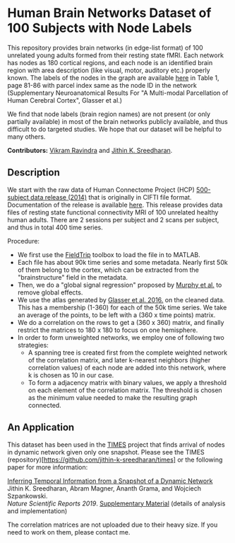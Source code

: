 # Human Brain Networks Dataset of 100 Subjects with Node Labels

This repository provides brain networks (in edge-list format) of 100 unrelated young adults formed from their resting state fMRI. Each network has nodes as 180 cortical regions, and each node is an identified brain region with area description (like visual, motor, auditory etc.) properly known. The labels of the nodes in the graph are available [here](https://media.nature.com/original/nature-assets/nature/journal/v536/n7615/extref/nature18933-s3.pdf) in Table 1, page 81-86 with parcel index same as the node ID in the network (Supplementary Neuroanatomical Results For "A Multi-modal Parcellation of Human Cerebral Cortex", Glasser et al.)

We find that node labels (brain region names) are not present (or only partially available) in most of the brain networks publicly available, and thus difficult to do targeted studies. We hope that our dataset will be helpful to many others.

**Contributors:** [Vikram Ravindra](https://github.com/vikramravindra) and [Jithin K. Sreedharan](https://github.com/jithin-k-sreedharan).

## Description

We start with the raw data of Human Connectome Project (HCP) [500-subject data release (2014)](https://www.humanconnectome.org/study/hcp-young-adult/document/500-subjects-data-release) that is originally in CIFTI file format. Documentation of the release is available [here](https://www.humanconnectome.org/storage/app/media/documentation/s500/hcps500meg2releasereferencemanual.pdf).
This release provides data files of resting state functional connectivity MRI of 100 unrelated healthy human adults.  There are 2 sessions per subject and 2 scans per subject, and thus in total 400 time series.

Procedure:
* We first use the [FieldTrip](http://www.fieldtriptoolbox.org) toolbox to load the file in to MATLAB.
* Each file has about 90k time series and some metadata. Nearly first 50k of them belong to the cortex, which can be extracted from the "brainstructure" field in the metadata.
* Then, we do a "global signal regression" proposed by [Murphy et al.](https://www.ncbi.nlm.nih.gov/pmc/articles/PMC2750906/) to remove global effects.
* We use the atlas generated by [Glasser et al. 2016.](https://www.nature.com/articles/nature18933) on the cleaned data. This has a membership (1-360) for each of the 50k time series. We take an average of the points, to be left with a (360 x time points) matrix.
* We do a correlation on the rows to get a (360 x 360) matrix, and finally restrict the matrices to 180 x 180 to focus on one hemisphere.
* In order to form unweighted networks, we employ one of following two strategies:
  - A spanning tree is created first from the complete weighted network of the correlation matrix, and later k-nearest neighbors (higher correlation values) of each node are added into this network, where k is chosen as 10 in our case.
  - To form a adjacency matrix with binary values, we apply a threshold on each element of the correlation matrix. The threshold is chosen as the minimum value needed to make the resulting graph connected.

## An Application

This dataset has been used in the [TIMES](https://github.com/jithin-k-sreedharan/times) project that finds arrival of nodes in dynamic network given only one snapshot. Please see the TIMES (repository)[https://github.com/jithin-k-sreedharan/times] or the following paper for more information:

[Inferring Temporal Information from a Snapshot of a Dynamic Network](https://rdcu.be/boQ5z)\
Jithin K. Sreedharan, Abram Magner, Ananth Grama, and Wojciech Szpankowski.\
_Nature Scientific Reports 2019_. [Supplementary Material](https://static-content.springer.com/esm/art%3A10.1038%2Fs41598-019-38912-0/MediaObjects/41598_2019_38912_MOESM1_ESM.pdf) (details of analysis and implementation)

The correlation matrices are not uploaded due to their heavy size. If you need to work on them, please contact me.
